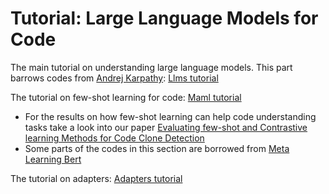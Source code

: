 # Tutorial: Large Language Models for Code

The main tutorial on understanding large language models. This part barrows codes from [Andrej Karpathy](https://karpathy.ai/): [Llms tutorial](https://github.com/mkhfring/Tutorial/blob/master/tutorial-code.ipynb)

The tutorial on few-shot learning for code: [Maml tutorial](https://github.com/mkhfring/Tutorial/blob/master/maml-code.ipynb)
- For the results on how few-shot learning can help code understanding tasks take a look into our paper [Evaluating few-shot and Contrastive learning Methods for Code Clone Detection](https://arxiv.org/abs/2204.07501)
- Some parts of the codes in this section are borrowed from [Meta Learning Bert](https://github.com/mailong25/meta-learning-bert)

The tutorial on adapters: [Adapters tutorial](https://github.com/ist1373/AdaptersTutorial/blob/main/Tutorial.ipynb)
